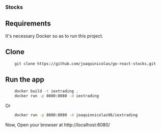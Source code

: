 
### Stocks

## Requirements

It's necessary Docker so as to run this project.

## Clone
```bash
    git clone https://github.com/joaquinicolas/go-react-stocks.git
```

## Run the app
```bash
    docker build -t iextrading .
    docker run -p 8080:8080 -d iextrading
```

Or

```bash
    docker run -p 8080:8080 -d joaquinnicolas96/iextrading
```

Now, Open your browser at http://localhost:8080/